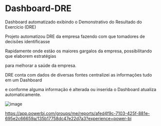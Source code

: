 # Dashboard-DRE

Dashboard automatizado exibindo o Demonstrativo do Resultado do Exercício (DRE)

Projeto automatizou DRE da empresa fazendo com que tomadores de decisões identificasse 

Rapidamente onde estão os maiores gargalos da empresa, possibilitando que elaborem estratégias

para melhorar a saúde da empresa.

DRE conta com dados de diversas fontes centralizei as informações tudo em um Dashboard

e conforme alguma informação é alterada ou inserida o Dashboard atualiza automaticamente.

![image](https://github.com/user-attachments/assets/3afc2500-9ef2-489f-a7eb-7317fd7bc6c7)

https://app.powerbi.com/groups/me/reports/afed4f9c-7103-425f-881e-695e2c66659a/135b17758dc47e22d7a3?experience=power-bi
